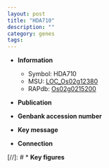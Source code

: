 ```yaml
---
layout: post
title: "HDA710"
description: ""
category: genes
tags: 
---
```


* **Information**  
    + Symbol: HDA710  
    + MSU: [LOC_Os02g12380](http://rice.uga.edu/cgi-bin/ORF_infopage.cgi?orf=LOC_Os02g12380)  
    + RAPdb: [Os02g0215200](http://rapdb.dna.affrc.go.jp/viewer/gbrowse_details/irgsp1?name=Os02g0215200)  

* **Publication**  

* **Genbank accession number**  

* **Key message**  

* **Connection**  

[//]: # * **Key figures**  


